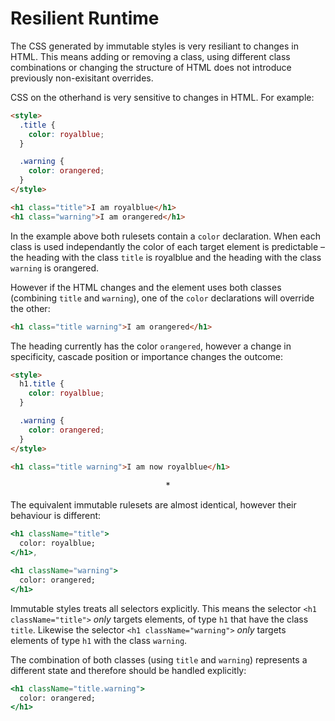 # Resilient Runtime

The CSS generated by immutable styles is very resiliant to changes in HTML. This means adding or removing a class, using different class combinations or changing the structure of HTML does not introduce previously non-exisitant overrides.

CSS on the otherhand is very sensitive to changes in HTML. For example:

```html
<style>
  .title {
    color: royalblue;
  }

  .warning {
    color: orangered;
  }
</style>

<h1 class="title">I am royalblue</h1>
<h1 class="warning">I am orangered</h1>
```

In the example above both rulesets contain a `color` declaration. When each class is used independantly the color of each target element is predictable – the heading with the class `title` is royalblue and the heading with the class `warning` is orangered.

However if the HTML changes and the element uses both classes (combining `title` and `warning`), one of the `color` declarations will override the other:

```html
<h1 class="title warning">I am orangered</h1>
```

The heading currently has the color `orangered`, however a change in specificity, cascade position or importance changes the outcome:

```html
<style>
  h1.title {
    color: royalblue;
  }

  .warning {
    color: orangered;
  }
</style>

<h1 class="title warning">I am now royalblue</h1>
```

<center>*</center>

The equivalent immutable rulesets are almost identical, however their behaviour is different:

```jsx
<h1 className="title">
  color: royalblue;
</h1>,

<h1 className="warning">
  color: orangered;
</h1>
```

Immutable styles treats all selectors explicitly. This means the selector `<h1 className="title">` *only* targets elements, of type `h1` that have the class `title`. Likewise the selector `<h1 className="warning">` *only* targets elements of type `h1` with the class `warning`.

The combination of both classes (using `title` and `warning`) represents a different state and therefore should be handled explicitly:

```jsx
<h1 className="title.warning">
  color: orangered;
</h1>
```

